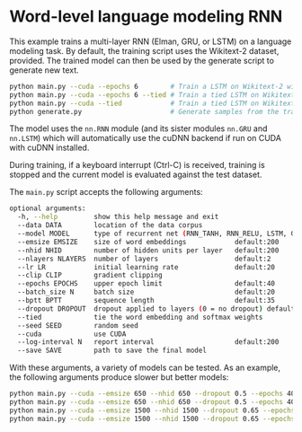 # Word-level language modeling RNN

This example trains a multi-layer RNN (Elman, GRU, or LSTM) on a language modeling task.
By default, the training script uses the Wikitext-2 dataset, provided.
The trained model can then be used by the generate script to generate new text.

```bash
python main.py --cuda --epochs 6        # Train a LSTM on Wikitext-2 with CUDA
python main.py --cuda --epochs 6 --tied # Train a tied LSTM on Wikitext-2 with CUDA
python main.py --cuda --tied            # Train a tied LSTM on Wikitext-2 with CUDA for 40 epochs
python generate.py                      # Generate samples from the trained LSTM model.
```

The model uses the `nn.RNN` module (and its sister modules `nn.GRU` and `nn.LSTM`)
which will automatically use the cuDNN backend if run on CUDA with cuDNN installed.

During training, if a keyboard interrupt (Ctrl-C) is received,
training is stopped and the current model is evaluated against the test dataset.

The `main.py` script accepts the following arguments:

```bash
optional arguments:
  -h, --help         show this help message and exit
  --data DATA        location of the data corpus
  --model MODEL      type of recurrent net (RNN_TANH, RNN_RELU, LSTM, GRU)
  --emsize EMSIZE    size of word embeddings            default:200
  --nhid NHID        number of hidden units per layer   default:200
  --nlayers NLAYERS  number of layers                   default:2
  --lr LR            initial learning rate              default:20
  --clip CLIP        gradient clipping
  --epochs EPOCHS    upper epoch limit                  default:40
  --batch_size N     batch size                         default:20
  --bptt BPTT        sequence length                    default:35
  --dropout DROPOUT  dropout applied to layers (0 = no dropout) default:0.2
  --tied             tie the word embedding and softmax weights
  --seed SEED        random seed
  --cuda             use CUDA
  --log-interval N   report interval                    default:200
  --save SAVE        path to save the final model
```

With these arguments, a variety of models can be tested.
As an example, the following arguments produce slower but better models:

```bash
python main.py --cuda --emsize 650 --nhid 650 --dropout 0.5 --epochs 40           
python main.py --cuda --emsize 650 --nhid 650 --dropout 0.5 --epochs 40 --tied    
python main.py --cuda --emsize 1500 --nhid 1500 --dropout 0.65 --epochs 40        
python main.py --cuda --emsize 1500 --nhid 1500 --dropout 0.65 --epochs 40 --tied 
```
